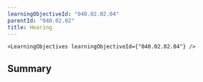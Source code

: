 ```yaml
---
learningObjectiveId: "040.02.02.04"
parentId: "040.02.02"
title: Hearing
---
```


```tsx eval
<LearningObjectives learningObjectiveId={"040.02.02.04"} />
```

## Summary
